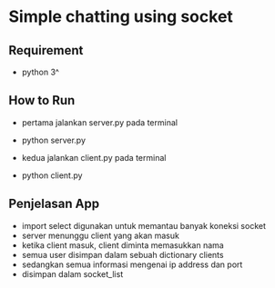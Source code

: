 # Simple chatting using socket

## Requirement

- python 3^

## How to Run

- pertama jalankan server.py pada terminal

* python server.py

- kedua jalankan client.py pada terminal

* python client.py

## Penjelasan App
- import select digunakan untuk memantau banyak koneksi socket
- server menunggu client yang akan masuk
- ketika client masuk, client diminta memasukkan nama 
- semua user disimpan dalam sebuah dictionary clients
- sedangkan semua informasi mengenai ip address dan port 
- disimpan dalam socket_list